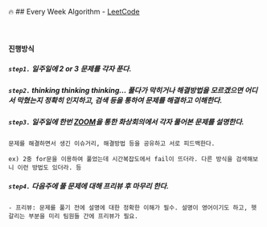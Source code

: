 :fire: ## Every Week Algorithm - [LeetCode](https://leetcode.com/)

<br/>

### `진행방식`

##### `step1.` 일주일에 2 or 3 문제를 각자 푼다.

##### `step2.` thinking thinking thinking... 풀다가 막히거나 해결방법을 모르겠으면 어디서 막혔는지 정확히 인지하고, 검색 등을 통하여 문제를 해결하고 이해한다.

##### `step3.` 일주일에 한번 [ZOOM](https://www.zoom.us/)을 통한 화상회의에서 각자 풀어본 문제를 설명한다.
```
문제를 해결하면서 생긴 이슈거리, 해결방법 등을 공유하고 서로 피드백한다.

ex) 2중 for문을 이용하여 풀었는데 시간복잡도에서 fail이 뜨더라. 다른 방식을 검색해보니 이런 방법도 있더라. 등
```
##### `step4.` 다음주에 풀 문제에 대해 **프리뷰** 후 마무리 한다.
```
- 프리뷰: 문제를 풀기 전에 설명에 대한 정확한 이해가 필수. 설명이 영어이기도 하고, 헷갈리는 부분을 미리 팀원들 간에 프리뷰가 필요.
```

 
